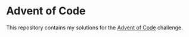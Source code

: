 # Advent of Code

This repository contains my solutions for the [Advent of Code](https://adventofcode.com) challenge.
